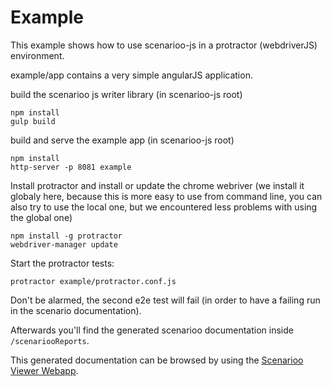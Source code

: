 # Example

This example shows how to use scenarioo-js in a protractor (webdriverJS) environment.

example/app contains a very simple angularJS application.

build the scenarioo js writer library (in scenarioo-js root)

```
npm install
gulp build
```

build and serve the example app (in scenarioo-js root)
 
```
npm install
http-server -p 8081 example
```

Install protractor and install or update the chrome webriver (we install it globaly here, because this is more easy to use from command line, you can also try to use the local one, but we encountered less problems with using the global one)

```
npm install -g protractor
webdriver-manager update
```

Start the protractor tests:

```
protractor example/protractor.conf.js
```

Don't be alarmed, the second e2e test will fail (in order to have a failing run in the scenario documentation).

Afterwards you'll find the generated scenarioo documentation inside `/scenariooReports`.

This generated documentation can be browsed by using the [Scenarioo Viewer Webapp](https://github.com/scenarioo/scenarioo).
